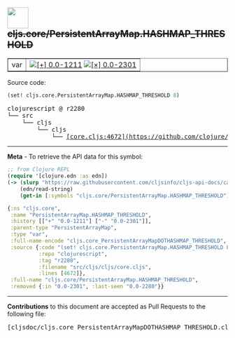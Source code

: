 ## <img width="48px" valign="middle" src="http://i.imgur.com/Hi20huC.png"> ~~cljs.core/PersistentArrayMap.HASHMAP_THRESHOLD~~

 <table border="1">
<tr>

<td>var</td>
<td><a href="https://github.com/cljsinfo/cljs-api-docs/tree/0.0-1211"><img valign="middle" alt="[+] 0.0-1211" src="https://img.shields.io/badge/+-0.0--1211-lightgrey.svg"></a> <a href="https://github.com/cljsinfo/cljs-api-docs/tree/0.0-2301"><img valign="middle" alt="[×] 0.0-2301" src="https://img.shields.io/badge/×-0.0--2301-red.svg"></a> </td>
</tr>
</table>






Source code:

```clj
(set! cljs.core.PersistentArrayMap.HASHMAP_THRESHOLD 8)
```

 <pre>
clojurescript @ r2280
└── src
    └── cljs
        └── cljs
            └── <ins>[core.cljs:4672](https://github.com/clojure/clojurescript/blob/r2280/src/cljs/cljs/core.cljs#L4672)</ins>
</pre>


---

__Meta__ - To retrieve the API data for this symbol:

```clj
;; from Clojure REPL
(require '[clojure.edn :as edn])
(-> (slurp "https://raw.githubusercontent.com/cljsinfo/cljs-api-docs/catalog/cljs-api.edn")
    (edn/read-string)
    (get-in [:symbols "cljs.core/PersistentArrayMap.HASHMAP_THRESHOLD"]))
```

```clj
{:ns "cljs.core",
 :name "PersistentArrayMap.HASHMAP_THRESHOLD",
 :history [["+" "0.0-1211"] ["-" "0.0-2301"]],
 :parent-type "PersistentArrayMap",
 :type "var",
 :full-name-encode "cljs.core_PersistentArrayMapDOTHASHMAP_THRESHOLD",
 :source {:code "(set! cljs.core.PersistentArrayMap.HASHMAP_THRESHOLD 8)",
          :repo "clojurescript",
          :tag "r2280",
          :filename "src/cljs/cljs/core.cljs",
          :lines [4672]},
 :full-name "cljs.core/PersistentArrayMap.HASHMAP_THRESHOLD",
 :removed {:in "0.0-2301", :last-seen "0.0-2280"}}

```

---

__Contributions__ to this document are accepted as Pull Requests to the following file:

 <pre>
[cljsdoc/cljs.core_PersistentArrayMapDOTHASHMAP_THRESHOLD.cljsdoc](https://github.com/cljsinfo/cljs-api-docs/blob/master/cljsdoc/cljs.core_PersistentArrayMapDOTHASHMAP_THRESHOLD.cljsdoc)
</pre>


